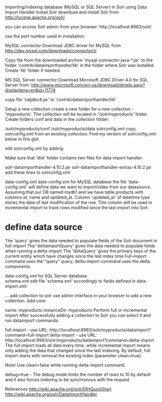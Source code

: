 Importing/Indexing database (MySQL or SQL Server) in Solr using Data Import Handler
Install Solr
download and install Solr from http://lucene.apache.org/solr/.

you can access Solr admin from your browser: http://localhost:8983/solr/

use the port number used in installation.

MySQL connector
Download JDBC driver for MySQL from http://dev.mysql.com/downloads/connector/j/.

Copy file from the downloaded archive 'mysql-connector-java-*.jar' to the folder 'contrib/dataimporthandler/lib' in the folder where Solr was installed. Create 'lib' folder if needed.

MS SQL Server connector
Download Microsoft JDBC Driver 4.0 for SQL Server from: http://www.microsoft.com/en-us/download/details.aspx?displaylang=en&id=11774

copy file 'sqljdbc4.jar' to 'contrib/dataimporthandler/lib'

Setup a new collection
create a new folder for a new collection - 'myproducts'. The collection will be located in '/solr/myproducts' folder. Create folders conf and data in the collection folder:

/solr/myproducts/conf
/solr/myproducts/data
solrconfig.xml
copy solrconfig.xml from an existing collection. Find my version of solrconfig.xml below in this gist.

edit solrconfig.xml by adding:

<lib dir="../../contrib/dataimporthandler/lib" regex=".*\.jar" />
<lib dir="../../dist/" regex="solr-dataimporthandler-.*\.jar" />
Make sure that 'dist' folder contains two files for data import handler:

solr-dataimporthandler-4.10.2.jar
solr-dataimporthandler-extras-4.10.2.jar
add these lines to solrconfig.xml:

<requestHandler name="/dataimport" class="org.apache.solr.handler.dataimport.DataImportHandler">
    <lst name="defaults">
    <str name="config">data-config.xml</str>
    </lst>
</requestHandler>
data-config.xml for MySQL database
the file 'data-config.xml' will define data we want to import/index from our datasource. Assuming that our DB named mydb1 and we have table products with columns id, name and updated_at. Column 'updated_at' of datetime type stores the date of last modification of the row. This column will be used in incremental import to track rows modified since the last import into Solr.

# define data source
<dataConfig>
<dataSource type="JdbcDataSource" 
            driver="com.mysql.jdbc.Driver"
            url="jdbc:mysql://localhost:3306/mydb1" 
            user="root" 
            password=""/>
<document>
  <entity name="product"  
    pk="id"
    query="select id,name from products"
    deltaImportQuery="SELECT id,name from products WHERE id='${dih.delta.id}'"
    deltaQuery="SELECT id FROM products  WHERE updated_at > '${dih.last_index_time}'"
    >
     <field column="id" name="id"/>
     <field column="name" name="name"/>       
  </entity>
</document>
</dataConfig>
The 'query' gives the data needed to populate fields of the Solr document in full-import
The 'deltaImportQuery' gives the data needed to populate fields when running a delta-import
The 'deltaQuery' gives the primary keys of the current entity which have changes since the last index time
Full-import command uses the "query" query, delta-import command uses the delta components.

data-config.xml for SQL Server database
<dataConfig>
  <dataSource type="JdbcDataSource" 
              driver="com.microsoft.sqlserver.jdbc.SQLServerDriver" 
              url="jdbc:sqlserver://servername\instancename;databaseName=mydb"   
              user="sa" 
              password="mypass"/>
  <document>
    <entity name="product"  
      pk="id"
      query="select id,name from products"
      deltaImportQuery="SELECT id,name from products WHERE id='${dih.delta.id}'"
      deltaQuery="SELECT id FROM products  WHERE updated_at > '${dih.last_index_time}'"
      >
       <field column="id" name="id"/>
       <field column="name" name="name"/>       
    </entity>
  </document>
</dataConfig>
schema.xml
edit file 'schema.xml' accordingly to fields defined in data-import.xml:

<schema name="example" version="1.5">
    <field name="_version_" type="long" indexed="true" stored="true"/>
    <field name="id" type="string" indexed="true" stored="true" required="true" multiValued="false" /> 
    <field name="name" type="text_general" indexed="true" stored="true"/>
    ...
add collection to solr
use admin interface in your browser to add a new collection. Add core:

name: myproducts
instanceDir: myproducts
Perform full or incremental import
After successfully adding a collection to Solr you can select it and run dataimport commands:

full-import - use URL: http://localhost:8983/solr/myproducts/dataimport?command=full-import
delta-import - use URL: http://localhost:8983/solr/myproducts/dataimport?command=delta-import
The full import loads all data every time, while incremental import means only adding the data that changed since the last indexing. By default, full import starts with removal the existing index (parameter clean=true).

Note! Use clean=false while running delta-import command.

debug=true - The debug mode limits the number of rows to 10 by default and it also forces indexing to be synchronous with the request.

References
http://wiki.apache.org/solr/DIHQuickStart
http://wiki.apache.org/solr/DataImportHandler
